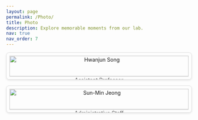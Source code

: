 ```yaml
---
layout: page
permalink: /Photo/
title: Photo
description: Explore memorable moments from our lab.
nav: true
nav_order: 7
---
```


<style>
.photo-grid {
  display: grid;
  grid-template-columns: repeat(auto-fit, minmax(250px, 1fr));
  gap: 1rem;
}

.photo-card {
  border: 1px solid #ddd;
  border-radius: 8px;
  overflow: hidden;
  text-align: center;
  padding: 0.5rem;
  box-shadow: 0 2px 5px rgba(0,0,0,0.1);
}

.photo-card img {
  width: 100%;
  height: auto;
  border-bottom: 1px solid #ddd;
}

.photo-card .caption {
  font-weight: bold;
  margin-top: 0.5rem;
}

.photo-card .sub-caption {
  font-size: 0.9rem;
  color: #555;
}
</style>

<div class="photo-grid">
  <div class="photo-card">
    <img src="/assets/images/your_photo1.jpg" alt="Hwanjun Song">
    <div class="sub-caption">Assistant Professor<br>Lab Director</div>
  </div>
  <div class="photo-card">
    <img src="/assets/images/your_photo2.jpg" alt="Sun-Min Jeong">
    <div class="sub-caption">Administrative Staff<br>Spring 2025~</div>
  </div>
  <!-- 필요에 따라 더 추가 -->
</div>